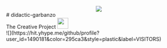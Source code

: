 <div align="center"><img src="https://media.giphy.com/media/kww6RMWnHThpsIfTTW/giphy.gif"></div>
# didactic-garbanzo 
<div>The Creative Project <img src="https://raw.githubusercontent.com/SudhanPlayz/SudhanPlayz/master/images/WaveIcon.gif" width="30px"></div>
![](https://hit.yhype.me/github/profile?user_id=1490181&color=295ca3&style=plastic&label=VISITORS)
